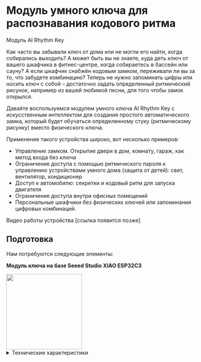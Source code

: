 
# Модуль умного ключа для распознавания кодового ритма
Модуль AI Rhythm Key

Как часто вы забывали ключ от дома или не могли его найти, когда собирались выходить? А может быть вы не знаете, куда деть ключ от вашего шкафчика в фитнес-центре, когда собираетесь в бассейн или сауну? А если шкафчик снабжён кодовым замком, переживали ли вы за то, что забудете комбинацию? Теперь не нужно запоминать цифры или носить ключ с собой – достаточно задать определенный ритмический рисунок, например из вашей любимой песни, для того чтобы замок открылся.

Давайте воспользуемся модулем умного ключа AI Rhythm Key с искусственным интеллектом для создания простого автоматического замка, который будет обучаться определенному стуку (ритмическому рисунку) вместо физического ключа.

Применение такого устройства широко, вот несколько примеров:

* Управление замком. Открытие двери в дом, комнату, гараж, как метод входа без ключа
* Ограничение доступа с помощью ритмического пароля к управлению устройствами умного дома (защита от детей): свет, вентилятор, кондиционер
* Доступ к автомобилю: секретки и кодовый ритм для запуска двигателя
* Ограничение доступа внутри офисных помещений
* Персональные шкафчики без физических ключей или запоминания цифровых комбинаций.

Видео работы устройства [ссылка появится позже]

## Подготовка
Нам потребуются следующие элементы:

**Модуль ключа на базе Seeed Studio XIAO ESP32C3**

<img src="[AI Rhythm Key/docs/media/XIAO_ESP32.png](https://github.com/AI-devices/docs/blob/main/AI%20Rhythm%20Key/docs/media/XIAO_ESP32.png)https://github.com/AI-devices/docs/blob/main/AI%20Rhythm%20Key/docs/media/XIAO_ESP32.png" width=200px>

<details>
 <summary>Технические характеристики</summary>
</details>


